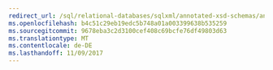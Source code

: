 ```yaml
---
redirect_url: /sql/relational-databases/sqlxml/annotated-xsd-schemas/annotated-xsd-schemas-in-sqlxml-4-0
ms.openlocfilehash: b4c51c29eb19edc5b748a01a003399638b535259
ms.sourcegitcommit: 9678eba3c2d3100cef408c69bcfe76df49803d63
ms.translationtype: MT
ms.contentlocale: de-DE
ms.lasthandoff: 11/09/2017
---
```

